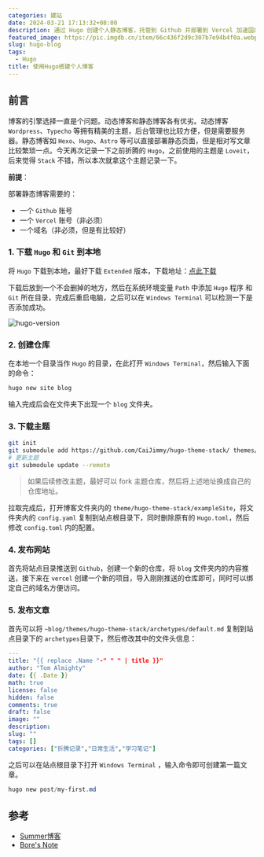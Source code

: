 ```yaml
---
categories: 建站
date: 2024-03-21 17:13:32+08:00
description: 通过 Hugo 创建个人静态博客，托管到 Github 并部署到 Vercel 加速国内访问。
featured_image: https://pic.imgdb.cn/item/66c436f2d9c307b7e94b4f0a.webp
slug: hugo-blog
tags:
  - Hugo
title: 使用Hugo搭建个人博客
---
```


## 前言

博客的引擎选择一直是个问题。动态博客和静态博客各有优劣。动态博客 `Wordpress`、`Typecho` 等拥有精美的主题，后台管理也比较方便，但是需要服务器。静态博客如 `Hexo`、`Hugo`、`Astro` 等可以直接部署静态页面，但是相对写文章比较繁琐一点。今天再次记录一下之前折腾的 `Hugo`，之前使用的主题是 `Loveit`，后来觉得 `Stack` 不错，所以本次就拿这个主题记录一下。

**前提**：

部署静态博客需要的：

- 一个 `Github` 账号
- 一个 `Vercel` 账号（非必须）
- 一个域名（非必须，但是有比较好）

### 1. 下载 `Hugo` 和 `Git` 到本地

将 `Hugo` 下载到本地，最好下载 `Extended` 版本，下载地址：[点此下载](https://github.com/gohugoio/hugo/releases/)

下载后放到一个不会删掉的地方，然后在系统环境变量 `Path` 中添加 `Hugo` 程序 和 `Git` 所在目录，完成后重启电脑，之后可以在 `Windows Terminal` 可以检测一下是否添加成功。

![hugo-version](https://pic.imgdb.cn/item/65fc04cd9f345e8d030e6674.webp)

### 2. 创建仓库

在本地一个目录当作 `Hugo` 的目录，在此打开 `Windows Terminal`，然后输入下面的命令：

```powershell
hugo new site blog
```

输入完成后会在文件夹下出现一个 `blog` 文件夹。

### 3. 下载主题

```bash
git init
git submodule add https://github.com/CaiJimmy/hugo-theme-stack/ themes/hugo-theme-stack
# 更新主题
git submodule update --remote
```

> 如果后续修改主题，最好可以 fork 主题仓库，然后将上述地址换成自己的仓库地址。

拉取完成后，打开博客文件夹内的 `theme/hugo-theme-stack/exampleSite`，将文件夹内的 `config.yaml` 复制到站点根目录下，同时删除原有的 `Hugo.toml`，然后修改 `config.toml` 内的配置。

### 4. 发布网站

首先将站点目录推送到 `Github`，创建一个新的仓库，将 `blog` 文件夹内的内容推送，接下来在 `vercel` 创建一个新的项目，导入刚刚推送的仓库即可，同时可以绑定自己的域名方便访问。

### 5. 发布文章

首先可以将 `~blog/themes/hugo-theme-stack/archetypes/default.md` 复制到站点目录下的 `archetypes`目录下，然后修改其中的文件头信息：

```yaml
---
title: "{{ replace .Name "-" " " | title }}"
author: "Tom Almighty"
date: {{ .Date }}
math: true
license: false
hidden: false
comments: true
draft: false
image: ""
description: 
slug: ""
tags: []
categories: ["折腾记录","日常生活","学习笔记"]
```

之后可以在站点根目录下打开 `Windows Terminal` ，输入命令即可创建第一篇文章。

```powershell
hugo new post/my-first.md
```

## 参考

- [Summer博客](https://vofficial233.com/archives/deploy-my-hugo-blog)
- [Bore's Note](https://bore.vip/archives/3bf3725e/)



